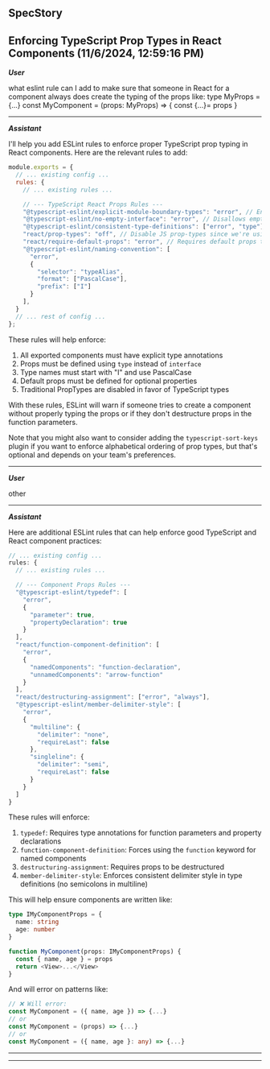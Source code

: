 ## SpecStory

## Enforcing TypeScript Prop Types in React Components (11/6/2024, 12:59:16 PM)

_**User**_

what eslint rule can I add to make sure that someone in React for a component always does create the typing of the props like:
type MyProps ={...}
const MyComponent = (props: MyProps) => {
 const {...}= props
}

---

_**Assistant**_

I'll help you add ESLint rules to enforce proper TypeScript prop typing in React components. Here are the relevant rules to add:

```javascript:.eslintrc.js
module.exports = {
  // ... existing config ...
  rules: {
    // ... existing rules ...

    // --- TypeScript React Props Rules ---
    "@typescript-eslint/explicit-module-boundary-types": "error", // Enforces explicit return types on exported functions and classes
    "@typescript-eslint/no-empty-interface": "error", // Disallows empty interfaces
    "@typescript-eslint/consistent-type-definitions": ["error", "type"], // Enforces using 'type' over 'interface'
    "react/prop-types": "off", // Disable JS prop-types since we're using TypeScript
    "react/require-default-props": "error", // Requires default props to be defined
    "@typescript-eslint/naming-convention": [
      "error",
      {
        "selector": "typeAlias",
        "format": ["PascalCase"],
        "prefix": ["I"]
      }
    ],
  }
  // ... rest of config ...
};
```

These rules will help enforce:
1. All exported components must have explicit type annotations
2. Props must be defined using `type` instead of `interface`
3. Type names must start with "I" and use PascalCase
4. Default props must be defined for optional properties
5. Traditional PropTypes are disabled in favor of TypeScript types

With these rules, ESLint will warn if someone tries to create a component without properly typing the props or if they don't destructure props in the function parameters.

Note that you might also want to consider adding the `typescript-sort-keys` plugin if you want to enforce alphabetical ordering of prop types, but that's optional and depends on your team's preferences.

---

_**User**_

other

---

_**Assistant**_

Here are additional ESLint rules that can help enforce good TypeScript and React component practices:

```javascript:.eslintrc.js
// ... existing config ...
rules: {
  // ... existing rules ...

  // --- Component Props Rules ---
  "@typescript-eslint/typedef": [
    "error",
    {
      "parameter": true,
      "propertyDeclaration": true
    }
  ],
  "react/function-component-definition": [
    "error",
    {
      "namedComponents": "function-declaration",
      "unnamedComponents": "arrow-function"
    }
  ],
  "react/destructuring-assignment": ["error", "always"],
  "@typescript-eslint/member-delimiter-style": [
    "error",
    {
      "multiline": {
        "delimiter": "none",
        "requireLast": false
      },
      "singleline": {
        "delimiter": "semi",
        "requireLast": false
      }
    }
  ]
}
```

These rules will enforce:
1. `typedef`: Requires type annotations for function parameters and property declarations
2. `function-component-definition`: Forces using the `function` keyword for named components
3. `destructuring-assignment`: Requires props to be destructured
4. `member-delimiter-style`: Enforces consistent delimiter style in type definitions (no semicolons in multiline)

This will help ensure components are written like:

```typescript
type IMyComponentProps = {
  name: string
  age: number
}

function MyComponent(props: IMyComponentProps) {
  const { name, age } = props
  return <View>...</View>
}
```

And will error on patterns like:

```typescript
// ❌ Will error:
const MyComponent = ({ name, age }) => {...}
// or
const MyComponent = (props) => {...}
// or
const MyComponent = ({ name, age }: any) => {...}
```

---



---

